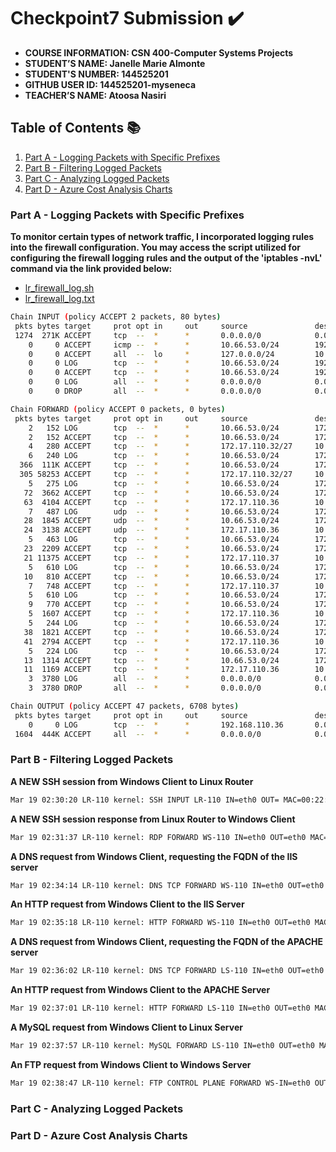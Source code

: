 # Checkpoint7 Submission ✔️

- **COURSE INFORMATION: CSN 400-Computer Systems Projects**
- **STUDENT’S NAME: Janelle Marie Almonte**
- **STUDENT'S NUMBER: 144525201**
- **GITHUB USER ID: 144525201-myseneca**
- **TEACHER’S NAME: Atoosa Nasiri**

## Table of Contents 📚
1. [Part A - Logging Packets with Specific Prefixes](#part-a--logging-packets-with-specific-prefixes)
2. [Part B - Filtering Logged Packets](#part-b---filtering-logged-packets)
3. [Part C - Analyzing Logged Packets](#part-c---analyzing-logged-packets)
4. [Part D - Azure Cost Analysis Charts](#part-d---azure-cost-analysis-charts)

### Part A - Logging Packets with Specific Prefixes

**To monitor certain types of network traffic, I incorporated logging rules into the firewall configuration. You may access the script utilized for configuring the firewall logging rules and the output of the 'iptables -nvL' command via the link provided below:**

- [lr_firewall_log.sh](https://github.com/144525201-myseneca/CSN400-Capstone/blob/85080870c953fe2310e0565ace1a46e6990b6ddf/Checkpoint7/Part_A_files/lr_firewall.log.sh)
- [lr_firewall_log.txt](https://github.com/144525201-myseneca/CSN400-Capstone/blob/a89d53bd85239e9fa7a11c675eb95651daaee30f/Checkpoint7/Part_A_files/lr_firewall_log.txt)

```bash
Chain INPUT (policy ACCEPT 2 packets, 80 bytes)
 pkts bytes target     prot opt in     out     source               destination
 1274  271K ACCEPT     tcp  --  *      *       0.0.0.0/0            0.0.0.0/0            state RELATED,ESTABLISHED
    0     0 ACCEPT     icmp --  *      *       10.66.53.0/24        192.168.110.36
    0     0 ACCEPT     all  --  lo     *       127.0.0.0/24         10.66.53.0/24
    0     0 LOG        tcp  --  *      *       10.66.53.0/24        192.168.110.36       tcp dpt:22 limit: avg 10/sec burst 5 LOG flags 0 level 4 prefix "SSH INPUT LR-110 "
    0     0 ACCEPT     tcp  --  *      *       10.66.53.0/24        192.168.110.36       state NEW tcp dpt:22
    0     0 LOG        all  --  *      *       0.0.0.0/0            0.0.0.0/0            limit: avg 10/sec burst 5 LOG flags 0 level 4 prefix "TO_DROP_INPUT"
    0     0 DROP       all  --  *      *       0.0.0.0/0            0.0.0.0/0

Chain FORWARD (policy ACCEPT 0 packets, 0 bytes)
 pkts bytes target     prot opt in     out     source               destination
    2   152 LOG        tcp  --  *      *       10.66.53.0/24        172.17.110.37        tcp dpt:22 limit: avg 1/min burst 5 LOG flags 0 level 4 prefix "SSH FORWARD LS-110 "
    2   152 ACCEPT     tcp  --  *      *       10.66.53.0/24        172.17.110.32/27     tcp dpt:22
    4   280 ACCEPT     tcp  --  *      *       172.17.110.32/27     10.66.53.0/24        tcp spt:22
    6   240 LOG        tcp  --  *      *       10.66.53.0/24        172.17.110.36        tcp dpt:3389 limit: avg 1/min burst 5 LOG flags 0 level 4 prefix "RDP FORWARD WS-110 "
  366  111K ACCEPT     tcp  --  *      *       10.66.53.0/24        172.17.110.32/27     tcp dpt:3389
  305 58253 ACCEPT     tcp  --  *      *       172.17.110.32/27     10.66.53.0/24        tcp spt:3389
    5   275 LOG        tcp  --  *      *       10.66.53.0/24        172.17.110.36        tcp dpt:53 limit: avg 1/min burst 5 LOG flags 0 level 4 prefix "DNS TCP FORWARD WS-110 "
   72  3662 ACCEPT     tcp  --  *      *       10.66.53.0/24        172.17.110.36        tcp dpt:53
   63  4104 ACCEPT     tcp  --  *      *       172.17.110.36        10.66.53.0/24        tcp spt:53
    7   487 LOG        udp  --  *      *       10.66.53.0/24        172.17.110.36        udp dpt:53 limit: avg 1/min burst 5 LOG flags 0 level 4 prefix "DNS UDP FORWARD WS-110 "
   28  1845 ACCEPT     udp  --  *      *       10.66.53.0/24        172.17.110.36        udp dpt:53
   24  3138 ACCEPT     udp  --  *      *       172.17.110.36        10.66.53.0/24        udp spt:53
    5   463 LOG        tcp  --  *      *       10.66.53.0/24        172.17.110.37        tcp dpt:3306 limit: avg 1/min burst 5 LOG flags 0 level 4 prefix "MySQL FORWARD LS-110 "
   23  2209 ACCEPT     tcp  --  *      *       10.66.53.0/24        172.17.110.37        tcp dpt:3306
   21 11375 ACCEPT     tcp  --  *      *       172.17.110.37        10.66.53.0/24        tcp spt:3306
    5   610 LOG        tcp  --  *      *       10.66.53.0/24        172.17.110.37        tcp dpt:80 limit: avg 1/min burst 5 LOG flags 0 level 4 prefix "HTTP FORWARD LS-110 "
   10   810 ACCEPT     tcp  --  *      *       10.66.53.0/24        172.17.110.37        tcp dpt:80
    7   748 ACCEPT     tcp  --  *      *       172.17.110.37        10.66.53.0/24        tcp spt:80
    5   610 LOG        tcp  --  *      *       10.66.53.0/24        172.17.110.36        tcp dpt:80 limit: avg 1/min burst 5 LOG flags 0 level 4 prefix "HTTP FORWARD WS-110 "
    9   770 ACCEPT     tcp  --  *      *       10.66.53.0/24        172.17.110.36        tcp dpt:80
    5  1607 ACCEPT     tcp  --  *      *       172.17.110.36        10.66.53.0/24        tcp spt:80
    5   244 LOG        tcp  --  *      *       10.66.53.0/24        172.17.110.36        tcp dpt:21 limit: avg 1/min burst 5 LOG flags 0 level 4 prefix "FTP CONTROL PLANE FORWARD WS-"
   38  1821 ACCEPT     tcp  --  *      *       10.66.53.0/24        172.17.110.36        tcp dpt:21
   41  2794 ACCEPT     tcp  --  *      *       172.17.110.36        10.66.53.0/24        tcp spt:21
    5   224 LOG        tcp  --  *      *       10.66.53.0/24        172.17.110.36        tcp dpts:50000:51000 limit: avg 1/min burst 5 LOG flags 0 level 4 prefix "FTP DATA PLANE FORWARD WS-110"
   13  1314 ACCEPT     tcp  --  *      *       10.66.53.0/24        172.17.110.36        tcp dpts:50000:51000
   11  1169 ACCEPT     tcp  --  *      *       172.17.110.36        10.66.53.0/24        tcp spts:50000:51000
    3  3780 LOG        all  --  *      *       0.0.0.0/0            0.0.0.0/0            limit: avg 10/sec burst 5 LOG flags 0 level 4 prefix "TO_DROP_FORWARD"
    3  3780 DROP       all  --  *      *       0.0.0.0/0            0.0.0.0/0

Chain OUTPUT (policy ACCEPT 47 packets, 6708 bytes)
 pkts bytes target     prot opt in     out     source               destination
    0     0 LOG        tcp  --  *      *       192.168.110.36       0.0.0.0/0            tcp dpt:22 limit: avg 1/min burst 5 LOG flags 0 level 4 prefix "SSH OUTPUT WC-110 "
 1604  444K ACCEPT     all  --  *      *       0.0.0.0/0            0.0.0.0/0
```

### Part B - Filtering Logged Packets

**A NEW SSH session from Windows Client to Linux Router**

```bash
Mar 19 02:30:20 LR-110 kernel: SSH INPUT LR-110 IN=eth0 OUT= MAC=00:22:48:ae:41:5f:c0:d6:82:33:be:00:08:00 SRC=10.66.53.4 DST=192.168.110.36 LEN=52 TOS=0x00 PREC=0x00 TTL=128 ID=16960 DF PROTO=TCP SPT=53371 DPT=22 WINDOW=64240 RES=0x00 SYN URGP=0
```

**A NEW SSH session response from Linux Router to Windows Client**

```bash
Mar 19 02:31:37 LR-110 kernel: RDP FORWARD WS-110 IN=eth0 OUT=eth0 MAC=00:22:48:ae:41:5f:c0:d6:82:33:be:00:08:00 SRC=10.66.53.4 DST=172.17.110.36 LEN=52 TOS=0x00 PREC=0x00 TTL=127 ID=21742 DF PROTO=TCP SPT=53380 DPT=3389 WINDOW=64240 RES=0x00 SYN URGP=0
```

**A DNS request from Windows Client, requesting the FQDN of the IIS server**

```bash
Mar 19 02:34:14 LR-110 kernel: DNS TCP FORWARD WS-110 IN=eth0 OUT=eth0 MAC=00:22:48:ae:41:5f:c0:d6:82:33:be:00:08:00 SRC=10.66.53.4 DST=172.17.110.36 LEN=52 TOS=0x00 PREC=0x00 TTL=127 ID=22219 DF PROTO=TCP SPT=53403 DPT=53 WINDOW=64240 RES=0x00 SYN URGP=0
```

**An HTTP request from Windows Client to the IIS Server**

```bash
Mar 19 02:35:18 LR-110 kernel: HTTP FORWARD WS-110 IN=eth0 OUT=eth0 MAC=00:22:48:ae:41:5f:c0:d6:82:33:be:00:08:00 SRC=10.66.53.4 DST=172.17.110.36 LEN=40 TOS=0x00 PREC=0x00 TTL=127 ID=22303 DF PROTO=TCP SPT=53390 DPT=80 WINDOW=2052 RES=0x00 ACK FIN URGP=0
```

**A DNS request from Windows Client, requesting the FQDN of the APACHE server**

```bash
Mar 19 02:36:02 LR-110 kernel: DNS TCP FORWARD LS-110 IN=eth0 OUT=eth0 MAC=00:22:48:ae:41:5f:c0:d6:82:33:be:00:08:00 SRC=10.66.53.4 DST=172.17.110.36 LEN=52 TOS=0x00 PREC=0x00 TTL=127 ID=22340 DF PROTO=TCP SPT=53419 DPT=53 WINDOW=64240 RES=0x00 SYN URGP=0
```

**An HTTP request from Windows Client to the APACHE Server**

```bash
Mar 19 02:37:01 LR-110 kernel: HTTP FORWARD LS-110 IN=eth0 OUT=eth0 MAC=00:22:48:ae:41:5f:c0:d6:82:33:be:00:08:00 SRC=10.66.53.4 DST=172.17.110.37 LEN=52 TOS=0x00 PREC=0x00 TTL=127 ID=28875 DF PROTO=TCP SPT=53429 DPT=80 WINDOW=64240 RES=0x00 SYN URGP=0
```

**A MySQL request from Windows Client to Linux Server**

```bash
Mar 19 02:37:57 LR-110 kernel: MySQL FORWARD LS-110 IN=eth0 OUT=eth0 MAC=00:22:48:ae:41:5f:c0:d6:82:33:be:00:08:00 SRC=10.66.53.4 DST=172.17.110.37 LEN=52 TOS=0x00 PREC=0x00 TTL=127 ID=28885 DF PROTO=TCP SPT=53437 DPT=3306 WINDOW=64240 RES=0x00 SYN URGP=0
```

**An FTP request from Windows Client to Windows Server**

```bash
Mar 19 02:38:47 LR-110 kernel: FTP CONTROL PLANE FORWARD WS-IN=eth0 OUT=eth0 MAC=00:22:48:ae:41:5f:c0:d6:82:33:be:00:08:00 SRC=10.66.53.4 DST=172.17.110.36 LEN=52 TOS=0x00 PREC=0x00 TTL=127 ID=22505 DF PROTO=TCP SPT=53446 DPT=21 WINDOW=64240 RES=0x00 SYN URGP=0`
```

### Part C - Analyzing Logged Packets



### Part D - Azure Cost Analysis Charts



